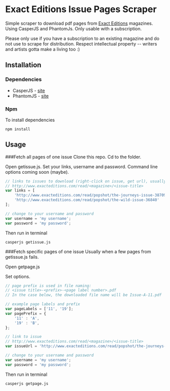 # Exact Editions Issue Pages Scraper

Simple scraper to download pdf pages from [Exact Editions](https://www.exacteditions.com) magazines. Using CasperJS and PhantomJs. Only usable with a subscription.

Please only use if you have a subscription to an existing magazine and do not use to scrape for distribution. Respect intellectual property -- writers and artists gotta make a living too :)

## Installation
### Dependencies
* CasperJS - [site](http://casperjs.org/)
* PhantomJS - [site](http://phantomjs.org/)

### Npm
To install dependencies
```
npm install
```

## Usage
###Fetch all pages of one issue
Clone this repo. Cd to the folder.

Open getissue.js. Set your links, username and password. Command line options coming soon (maybe).

```javascript
// links to issues to download (right-click on issue, get url), usually in format
// http://www.exacteditions.com/read/<magazine>/<issue-title>   
var links = [
    'http://www.exacteditions.com/read/popshot/the-journeys-issue-38709',
    'http://www.exacteditions.com/read/popshot/the-wild-issue-36840'
];

// change to your username and password
var username = 'my username';
var password = 'my password';
```

Then run in terminal

```
casperjs getissue.js
```

###Fetch specific pages of one issue
Usually when a few pages from getissue.js fails.

Open getpage.js

Set options.

```javascript
// page prefix is used in file naming: 
// <issue title>-<prefix>-<page label number>.pdf
// In the case below, the downloaded file name will be Issue-A-11.pdf

// example page labels and prefix
var pageLabels = ['11', '19'];
var pagePrefix = {
    '11' : 'A',
    '19' : 'B',
};

// link to issue
// http://www.exacteditions.com/read/<magazine>/<issue-title>   
var issueUrl = 'http://www.exacteditions.com/read/popshot/the-journeys-issue-38709'

// change to your username and password
var username = 'my username';
var password = 'my password';
```


Then run in terminal

```
casperjs getpage.js
```

